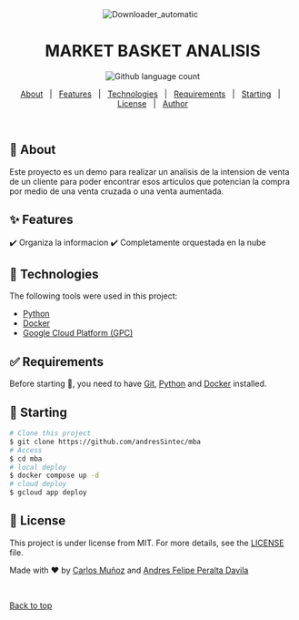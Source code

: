 <div align="center" id="top"> 
  <img src="https://th.bing.com/th/id/R.24ded2cd303d0c88db5f0ff217993695?rik=4gRAA1xsKWjuKg&pid=ImgRaw&r=0" alt="Downloader_automatic" />
  &#xa0;
</div>

<h1 align="center">MARKET BASKET ANALISIS</h1>

<p align="center">
  <img alt="Github language count" src="https://img.shields.io/badge/Python-FFD43B?style=for-the-badge&logo=python&logoColor=blue">
</p>

<p align="center">
  <a href="#dart-about">About</a> &#xa0; | &#xa0; 
  <a href="#sparkles-features">Features</a> &#xa0; | &#xa0;
  <a href="#rocket-technologies">Technologies</a> &#xa0; | &#xa0;
  <a href="#white_check_mark-requirements">Requirements</a> &#xa0; | &#xa0;
  <a href="#checkered_flag-starting">Starting</a> &#xa0; | &#xa0;
  <a href="#memo-license">License</a> &#xa0; | &#xa0;
  <a href="https://github.com/{{YOUR_GITHUB_USERNAME}}" target="_blank">Author</a>
</p>

<br>

## :dart: About ##

Este proyecto es un demo para realizar un analisis de la intension de venta de un cliente para poder encontrar esos articulos que potencian la compra por medio de una venta cruzada o una venta aumentada.

## :sparkles: Features ##

:heavy_check_mark: Organiza la informacion
:heavy_check_mark: Completamente orquestada en la nube

## :rocket: Technologies ##

The following tools were used in this project:

- [Python](https://python.com/)
- [Docker](https://www.docker.com/)
- [Google Cloud Platform (GPC)](https://cloud.google.com)

## :white_check_mark: Requirements ##

Before starting :checkered_flag:, you need to have [Git](https://git-scm.com), [Python](https://python.com/) and [Docker](https://www.docker.com/) installed.

## :checkered_flag: Starting ##

```bash
# Clone this project
$ git clone https://github.com/andresSintec/mba
# Access
$ cd mba
# local deploy
$ docker compose up -d
# cloud deploy
$ gcloud app deploy
```

## :memo: License ##

This project is under license from MIT. For more details, see the [LICENSE](LICENSE.md) file.


Made with :heart: by 
<a href="https://github.com/andresSintec" target="_blank">Carlos Muñoz</a>
and 
<a href="https://github.com/andresSintec" target="_blank">Andres Felipe Peralta Davila</a>

&#xa0;

<a href="#top">Back to top</a>
